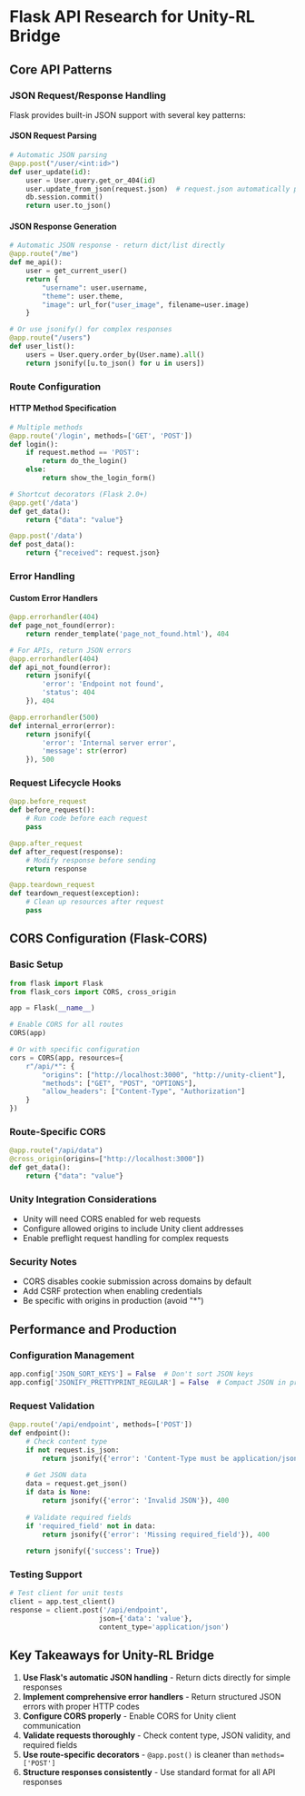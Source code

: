 # Flask API Research for Unity-RL Bridge

## Core API Patterns

### JSON Request/Response Handling

Flask provides built-in JSON support with several key patterns:

#### JSON Request Parsing
```python
# Automatic JSON parsing
@app.post("/user/<int:id>")
def user_update(id):
    user = User.query.get_or_404(id)
    user.update_from_json(request.json)  # request.json automatically parses JSON
    db.session.commit()
    return user.to_json()
```

#### JSON Response Generation
```python
# Automatic JSON response - return dict/list directly
@app.route("/me")
def me_api():
    user = get_current_user()
    return {
        "username": user.username,
        "theme": user.theme,
        "image": url_for("user_image", filename=user.image)
    }

# Or use jsonify() for complex responses
@app.route("/users")
def user_list():
    users = User.query.order_by(User.name).all()
    return jsonify([u.to_json() for u in users])
```

### Route Configuration

#### HTTP Method Specification
```python
# Multiple methods
@app.route('/login', methods=['GET', 'POST'])
def login():
    if request.method == 'POST':
        return do_the_login()
    else:
        return show_the_login_form()

# Shortcut decorators (Flask 2.0+)
@app.get('/data')
def get_data():
    return {"data": "value"}

@app.post('/data')
def post_data():
    return {"received": request.json}
```

### Error Handling

#### Custom Error Handlers
```python
@app.errorhandler(404)
def page_not_found(error):
    return render_template('page_not_found.html'), 404

# For APIs, return JSON errors
@app.errorhandler(404)
def api_not_found(error):
    return jsonify({
        'error': 'Endpoint not found',
        'status': 404
    }), 404

@app.errorhandler(500)
def internal_error(error):
    return jsonify({
        'error': 'Internal server error',
        'message': str(error)
    }), 500
```

### Request Lifecycle Hooks

```python
@app.before_request
def before_request():
    # Run code before each request
    pass

@app.after_request
def after_request(response):
    # Modify response before sending
    return response

@app.teardown_request
def teardown_request(exception):
    # Clean up resources after request
    pass
```

## CORS Configuration (Flask-CORS)

### Basic Setup
```python
from flask import Flask
from flask_cors import CORS, cross_origin

app = Flask(__name__)

# Enable CORS for all routes
CORS(app)

# Or with specific configuration
cors = CORS(app, resources={
    r"/api/*": {
        "origins": ["http://localhost:3000", "http://unity-client"],
        "methods": ["GET", "POST", "OPTIONS"],
        "allow_headers": ["Content-Type", "Authorization"]
    }
})
```

### Route-Specific CORS
```python
@app.route("/api/data")
@cross_origin(origins=["http://localhost:3000"])
def get_data():
    return {"data": "value"}
```

### Unity Integration Considerations
- Unity will need CORS enabled for web requests
- Configure allowed origins to include Unity client addresses
- Enable preflight request handling for complex requests

### Security Notes
- CORS disables cookie submission across domains by default
- Add CSRF protection when enabling credentials
- Be specific with origins in production (avoid "*")

## Performance and Production

### Configuration Management
```python
app.config['JSON_SORT_KEYS'] = False  # Don't sort JSON keys
app.config['JSONIFY_PRETTYPRINT_REGULAR'] = False  # Compact JSON in production
```

### Request Validation
```python
@app.route('/api/endpoint', methods=['POST'])
def endpoint():
    # Check content type
    if not request.is_json:
        return jsonify({'error': 'Content-Type must be application/json'}), 400
    
    # Get JSON data
    data = request.get_json()
    if data is None:
        return jsonify({'error': 'Invalid JSON'}), 400
    
    # Validate required fields
    if 'required_field' not in data:
        return jsonify({'error': 'Missing required_field'}), 400
    
    return jsonify({'success': True})
```

### Testing Support
```python
# Test client for unit tests
client = app.test_client()
response = client.post('/api/endpoint', 
                      json={'data': 'value'},
                      content_type='application/json')
```

## Key Takeaways for Unity-RL Bridge

1. **Use Flask's automatic JSON handling** - Return dicts directly for simple responses
2. **Implement comprehensive error handlers** - Return structured JSON errors with proper HTTP codes
3. **Configure CORS properly** - Enable CORS for Unity client communication
4. **Validate requests thoroughly** - Check content type, JSON validity, and required fields
5. **Use route-specific decorators** - `@app.post()` is cleaner than `methods=['POST']`
6. **Structure responses consistently** - Use standard format for all API responses